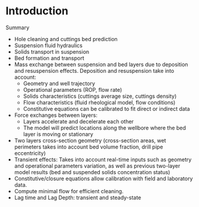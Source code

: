 # Introduction

Summary

* Hole cleaning and cuttings bed prediction
* Suspension fluid hydraulics
* Solids transport in suspension
* Bed formation and transport
* Mass exchange between suspension and bed layers due to deposition and resuspension effects. Deposition and resuspension take into account:
  * Geometry and well trajectory
  * Operational parameters (ROP, flow rate)
  * Solids characteristics (cuttings average size, cuttings density)
  * Flow characteristics (fluid rheological model, flow conditions)
  * Constitutive equations can be calibrated to fit direct or indirect data
* Force exchanges between layers:
  * Layers accelerate and decelerate each other
  * The model will predict locations along the wellbore where the bed layer is moving or stationary
* Two layers cross-section geometry (cross-section areas, wet perimeters takes into account bed volume fraction, drill pipe eccentricity)
* Transient effects: Takes into account real-time inputs such as geometry and operational parameters variation, as well as previous two-layer model results (bed and suspended solids concentration status)
* Constitutive/closure equations allow calibration with field and laboratory data.
* Compute minimal flow for efficient cleaning.
* Lag time and Lag Depth: transient and steady-state
